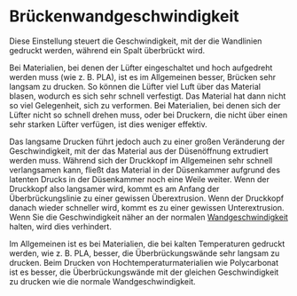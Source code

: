Brückenwandgeschwindigkeit
====
Diese Einstellung steuert die Geschwindigkeit, mit der die Wandlinien gedruckt werden, während ein Spalt überbrückt wird.

Bei Materialien, bei denen der Lüfter eingeschaltet und hoch aufgedreht werden muss (wie z. B. PLA), ist es im Allgemeinen besser, Brücken sehr langsam zu drucken. So können die Lüfter viel Luft über das Material blasen, wodurch es sich sehr schnell verfestigt. Das Material hat dann nicht so viel Gelegenheit, sich zu verformen. Bei Materialien, bei denen sich der Lüfter nicht so schnell drehen muss, oder bei Druckern, die nicht über einen sehr starken Lüfter verfügen, ist dies weniger effektiv.

Das langsame Drucken führt jedoch auch zu einer großen Veränderung der Geschwindigkeit, mit der das Material aus der Düsenöffnung extrudiert werden muss. Während sich der Druckkopf im Allgemeinen sehr schnell verlangsamen kann, fließt das Material in der Düsenkammer aufgrund des latenten Drucks in der Düsenkammer noch eine Weile weiter. Wenn der Druckkopf also langsamer wird, kommt es am Anfang der Überbrückungslinie zu einer gewissen Überextrusion. Wenn der Druckkopf danach wieder schneller wird, kommt es zu einer gewissen Unterextrusion. Wenn Sie die Geschwindigkeit näher an der normalen [Wandgeschwindigkeit](../speed/speed_wall.md) halten, wird dies verhindert.

Im Allgemeinen ist es bei Materialien, die bei kalten Temperaturen gedruckt werden, wie z. B. PLA, besser, die Überbrückungswände sehr langsam zu drucken. Beim Drucken von Hochtemperaturmaterialien wie Polycarbonat ist es besser, die Überbrückungswände mit der gleichen Geschwindigkeit zu drucken wie die normale Wandgeschwindigkeit.